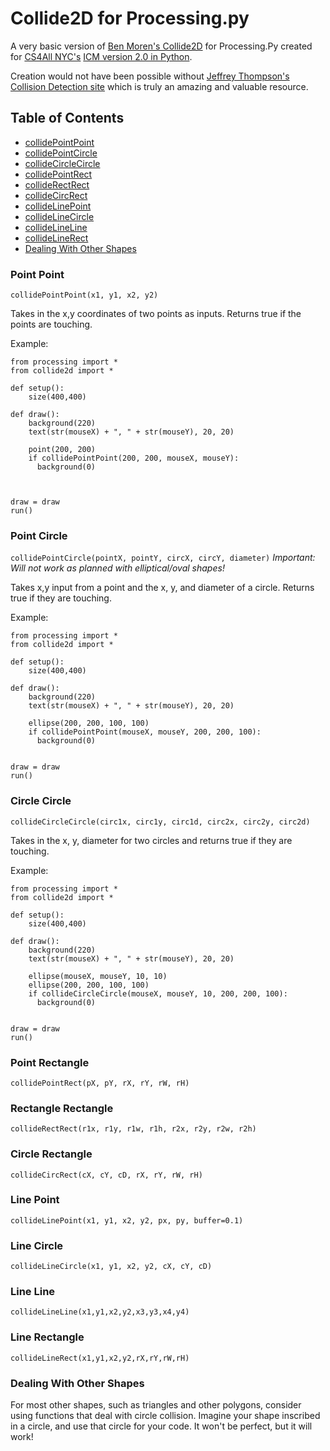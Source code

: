 # Collide2D for Processing.py
A very basic version of [Ben Moren's Collide2D](https://github.com/bmoren/p5.collide2D) for Processing.Py created for [CS4All NYC's](https://sites.google.com/schools.nyc.gov/cs4allnyc/home) [ICM version 2.0 in Python](https://bit.ly/cs4allicm2py).

Creation would not have been possible without [Jeffrey Thompson's Collision Detection site](http://www.jeffreythompson.org/collision-detection/table_of_contents.php) which is truly an amazing and valuable resource.

## Table of Contents
* [collidePointPoint](#pointpoint)
* [collidePointCircle](#pointcirc)
* [collideCircleCircle](#circcirc)
* [collidePointRect](#pointrect)
* [collideRectRect](#rectrect)
* [collideCircRect](#circrect)
* [collideLinePoint](#linepoint)
* [collideLineCircle](#linecirc)
* [collideLineLine](#lineline)
* [collideLineRect](#linerect)
* [Dealing With Other Shapes](#other)

### <a name="pointpoint"></a>Point Point
`collidePointPoint(x1, y1, x2, y2)`

Takes in the x,y coordinates of two points as inputs. Returns true if the points are touching.

Example:
```
from processing import *
from collide2d import *

def setup():
    size(400,400)

def draw():
    background(220)
    text(str(mouseX) + ", " + str(mouseY), 20, 20)
    
    point(200, 200)
    if collidePointPoint(200, 200, mouseX, mouseY):
      background(0)

    

draw = draw
run()
```

### <a name="pointcirc"></a>Point Circle
`collidePointCircle(pointX, pointY, circX, circY, diameter)`
*Important: Will not work as planned with elliptical/oval shapes!*

Takes x,y input from a point and the x, y, and diameter of a circle. Returns true if they are touching.

Example:
```
from processing import *
from collide2d import *

def setup():
    size(400,400)

def draw():
    background(220)
    text(str(mouseX) + ", " + str(mouseY), 20, 20)
    
    ellipse(200, 200, 100, 100)
    if collidePointPoint(mouseX, mouseY, 200, 200, 100):
      background(0)

    
draw = draw
run()
```

### <a name="circcirc"></a>Circle Circle
`collideCircleCircle(circ1x, circ1y, circ1d, circ2x, circ2y, circ2d)`

Takes in the x, y, diameter for two circles and returns true if they are touching.

Example:
```
from processing import *
from collide2d import *

def setup():
    size(400,400)

def draw():
    background(220)
    text(str(mouseX) + ", " + str(mouseY), 20, 20)
    
    ellipse(mouseX, mouseY, 10, 10)
    ellipse(200, 200, 100, 100)
    if collideCircleCircle(mouseX, mouseY, 10, 200, 200, 100):
      background(0)

    
draw = draw
run()
```

### <a name="pointrect"></a>Point Rectangle
`collidePointRect(pX, pY, rX, rY, rW, rH)`

### <a name="rectrect"></a>Rectangle Rectangle
`collideRectRect(r1x, r1y, r1w, r1h, r2x, r2y, r2w, r2h)`

### <a name="circrect"></a>Circle Rectangle
`collideCircRect(cX, cY, cD, rX, rY, rW, rH)`

### <a name="linepoint"></a>Line Point
`collideLinePoint(x1, y1, x2, y2, px, py, buffer=0.1)`

### <a name="linecirc"></a> Line Circle
`collideLineCircle(x1, y1, x2, y2, cX, cY, cD)`

### <a name="lineline"></a>Line Line
`collideLineLine(x1,y1,x2,y2,x3,y3,x4,y4)`

### <a name="linerect"></a>Line Rectangle
`collideLineRect(x1,y1,x2,y2,rX,rY,rW,rH)`

### <a name="other"></a>Dealing With Other Shapes
For most other shapes, such as triangles and other polygons, consider using functions that deal with circle collision. Imagine your shape inscribed in a circle, and use that circle for your code. It won't be perfect, but it will work!
